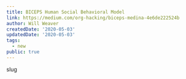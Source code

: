 ```yaml
---
title: BICEPS Human Social Behavioral Model
link: https://medium.com/org-hacking/biceps-medina-4e6de222524b
author: Will Weaver
createdDate: '2020-05-03'
updatedDate: '2020-05-03'
tags:
  - new
public: true
---
```


slug
